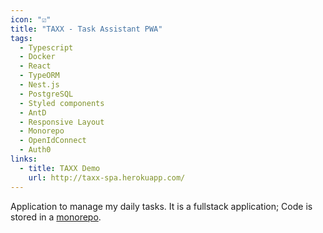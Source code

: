 ```yaml
---
icon: "☑️"
title: "TAXX - Task Assistant PWA"
tags:
  - Typescript
  - Docker
  - React
  - TypeORM
  - Nest.js
  - PostgreSQL
  - Styled components
  - AntD
  - Responsive Layout
  - Monorepo
  - OpenIdConnect
  - Auth0
links:
  - title: TAXX Demo
    url: http://taxx-spa.herokuapp.com/
---
```

Application to manage my daily tasks. It is a fullstack application; Code is stored in a <a href="https://www.youtube.com/watch?v=9JrQP90c45E" target="_blank">monorepo</a>.